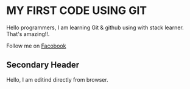 # MY FIRST CODE USING GIT 

Hello programmers, I am learning Git & github using with stack learner. That's amazing!!.

Follow me on [Facobook](https://www.facebook.com/tanvir.rifat.3954)

## Secondary Header

Hello, I am editind directly from browser.
